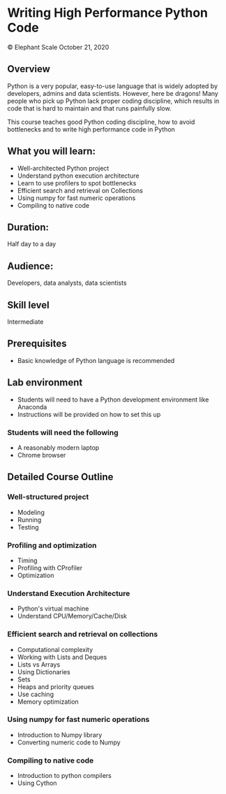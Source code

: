 # Writing High Performance Python Code
© Elephant Scale
October 21, 2020

## Overview
Python is a very popular, easy-to-use language that is widely adopted by developers, admins and data scientists.
However, here be dragons! Many people who pick up Python lack proper coding discipline, which results in code that 
is hard to maintain and that runs painfully slow.

This course teaches good Python coding discipline, how to avoid bottlenecks and to write  high performance code in Python

## What you will learn:
- Well-architected Python project
- Understand python execution architecture
- Learn to use profilers to spot bottlenecks
- Efficient search and retrieval on Collections
- Using numpy for fast numeric operations
- Compiling to native code

## Duration:
Half day to a day

## Audience:
Developers, data analysts, data scientists

## Skill level
Intermediate

## Prerequisites
- Basic knowledge of Python language is recommended  

## Lab environment
- Students will need to have a Python development environment like Anaconda
- Instructions will be provided on how to set this up

### Students will need the following
* A reasonably modern laptop
* Chrome browser


## Detailed Course Outline

### Well-structured project
- Modeling
- Running
- Testing

### Profiling and optimization
- Timing
- Profiling with CProfiler
- Optimization

### Understand Execution Architecture
- Python's virtual machine
- Understand CPU/Memory/Cache/Disk

### Efficient search and retrieval on collections
- Computational complexity
- Working with Lists and Deques
- Lists vs Arrays
- Using Dictionaries
- Sets
- Heaps and priority queues
- Use caching
- Memory optimization

### Using numpy for fast numeric operations
- Introduction to Numpy library
- Converting numeric code to Numpy

### Compiling to native code
- Introduction to python compilers
- Using Cython
